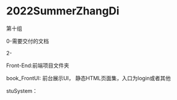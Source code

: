 # 2022SummerZhangDi

第十组

0-需要交付的文档

2-

Front-End:前端项目文件夹

book_FrontUI:  前台展示UI， 静态HTML页面集，入口为login或者其他

stuSystem：




